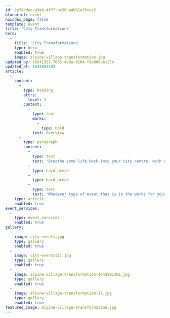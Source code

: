 ```yaml
---
id: 2a78ddec-a3eb-4f7f-be26-aab61e35cce5
blueprint: event
noindex_page: false
template: event
title: 'City Transformations'
hero:
  -
    title: 'City Transformations'
    type: hero
    enabled: true
    image: alpine-village-transformation.jpg
updated_by: 169f1327-7085-4e9a-9104-f6e806ab1254
updated_at: 1643891403
article:
  -
    content:
      -
        type: heading
        attrs:
          level: 3
        content:
          -
            type: text
            marks:
              -
                type: bold
            text: Overview
      -
        type: paragraph
        content:
          -
            type: text
            text: "Breathe some life back into your city centre, with a full transformation. No matter the season or reason, here at EC events we can conjure up everything you need for events of all shapes and sizes.\_"
          -
            type: hard_break
          -
            type: hard_break
          -
            type: text
            text: 'Whatever type of event that is in the works for your city, we can provide the full package. From food and drink catering units, to rides, if you’ve got the space, we’ll make it happen. Halloween, Easter, Christmas, let your imagination run wild.'
    type: article
    enabled: true
event_services:
  -
    type: event_services
    enabled: true
gallery:
  -
    image: city-events.jpg
    type: gallery
    enabled: true
  -
    image: city-events(1).jpg
    type: gallery
    enabled: true
  -
    image: alpine-village-transformation-1643891381.jpg
    type: gallery
    enabled: true
  -
    image: alpine-village-transformation(1).jpg
    type: gallery
    enabled: true
featured_image: alpine-village-transformation.jpg
---
```

